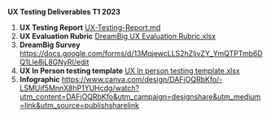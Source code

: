 **UX Testing Deliverables T1 2023**

1. **UX Testing Report**
   [UX-Testing-Report.md](https://github.com/thoth-tech/documentation/files/11507287/UX-Testing-Report.md)
   <br/>
2. **UX Evaluation Rubric**
   [DreamBig UX Evaluation Rubric.xlsx](https://github.com/thoth-tech/documentation/files/11507289/DreamBig.UX.Evaluation.Rubric.xlsx)
3. **DreamBig Survey**
   https://docs.google.com/forms/d/13MqjewcLLS2hZljvZY_YmQTPTmb6DQ1Lle8jL8GNyRI/edit
4. **UX In Person testing template**
   [UX In person testing template.xlsx](https://github.com/thoth-tech/documentation/files/11507286/UX.In.person.testing.template.xlsx)
   <br/>
5. **Infographic**
   https://www.canva.com/design/DAFjOQRbKfo/-LSMUif5MnnX8hP1YUHcdg/watch?utm_content=DAFjOQRbKfo&utm_campaign=designshare&utm_medium=link&utm_source=publishsharelink
